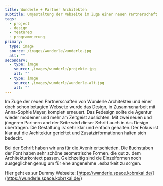 ```yaml
---
title: Wunderle + Partner Architekten
subtitle: Umgestaltung der Webseite im Zuge einer neuen Partnerschaft
tags: 
  - project
  - design
  - featured
  - programmierung
primary:
  type: image
  source: /images/wunderle/wunderle.jpg
  alt: ""
secondary:
  - type: image
    source: /images/wunderle/projekte.jpg
    alt: ""
  - type: image
    source: /images/wunderle/wunderle-alt.jpg
    alt: ""
---
```

Im Zuge der neuen Partnerschaften von Wunderle Architekten und einer doch schon betagten Webseite wurde das Design, in Zusammenarbeit mit Anna-Sophie Meyer, komplett erneuert. Das Redesign sollte die Agentur wieder moderner und mehr am Zeitgeist ausrichten. Mit zwei neuen und jüngeren Partnern and der Seite wird dieser Schritt auch in das Design übertragen. Die Gestaltung ist sehr klar und einfach gehalten. Der Fokus ist klar auf die Architektur gerichtet und Zusatzinformationen halten sich bedeckt. 

Bei der Schrift haben wir uns für die Avenir entschieden. Die Buchstaben der Font haben sehr schöne geometrische Formen, die gut zu dem Architekturkontext passen. Gleichzeitig sind die Einzelformen noch ausgeglichen genug um für eine angenehme Lesbarkeit zu sorgen.

Hier geht es zur Dummy Webseite: [https://wunderle.space.kobrakai.de/](https://wunderle.space.kobrakai.de/)